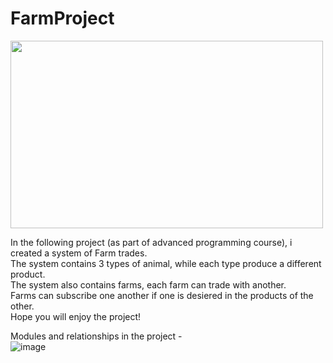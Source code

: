 # FarmProject
<img src="https://cdn.dribbble.com/users/6140019/screenshots/15980925/media/d627e44760f2486413558689cfbc82ff.gif" width="500" height="300"/>


In the following project (as part of advanced programming course), i created a system of Farm trades.     
The system contains 3 types of animal, while each type produce a different product.   
The system also contains farms, each farm can trade with another.     
Farms can subscribe one another if one is desiered in the products of the other.    
Hope you will enjoy the project!     

Modules and relationships in the project -     
![image](https://user-images.githubusercontent.com/103626425/236772461-097c82bd-852d-4ac7-a7f1-c320f09188c3.png)

